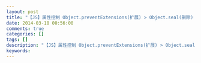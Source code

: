 ```yaml
---
layout: post
title: "【JS】属性控制 Object.preventExtensions(扩展) > Object.seal(删除) > Object.freeze(修改)"
date: 2014-03-18 00:56:00 
comments: true
categories: []
tags: []
description: "【JS】属性控制 Object.preventExtensions(扩展) > Object.seal(删除) > Object.freeze(修改)"
keywords: 
---
```





